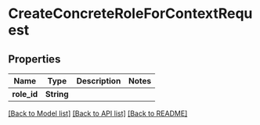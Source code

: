 # CreateConcreteRoleForContextRequest

## Properties

Name | Type | Description | Notes
------------ | ------------- | ------------- | -------------
**role_id** | **String** |  | 

[[Back to Model list]](../README.md#documentation-for-models) [[Back to API list]](../README.md#documentation-for-api-endpoints) [[Back to README]](../README.md)


